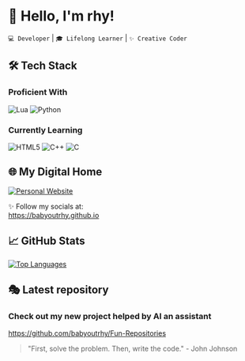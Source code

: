 # 👋 Hello, I'm rhy!

`💻 Developer` | `🎓 Lifelong Learner` | `✨ Creative Coder`

## 🛠️ Tech Stack
### Proficient With
![Lua](https://img.shields.io/badge/Lua-2C2D72?style=for-the-badge&logo=lua&logoColor=white)
![Python](https://img.shields.io/badge/Python-3776AB?style=for-the-badge&logo=python&logoColor=white)

### Currently Learning
![HTML5](https://img.shields.io/badge/HTML5-E34F26?style=for-the-badge&logo=html5&logoColor=white)
![C++](https://img.shields.io/badge/C++-00599C?style=for-the-badge&logo=c%2B%2B&logoColor=white)
![C](https://img.shields.io/badge/C-00599C?style=for-the-badge&logo=c&logoColor=white)

## 🌐 My Digital Home
[![Personal Website](https://img.shields.io/badge/Visit_My_Website-FF4088?style=for-the-badge&logo=github&logoColor=white)](https://babyoutrhy.github.io)

✨ Follow my socials at:  
https://babyoutrhy.github.io

## 📈 GitHub Stats
[![Top Languages](https://github-readme-stats.vercel.app/api/top-langs/?username=babyoutrhy&layout=compact&theme=radical)](https://github.com/babyoutrhy)

## 🎭 Latest repository
### Check out my new project helped by AI an assistant
https://github.com/babyoutrhy/Fun-Repositories

> "First, solve the problem. Then, write the code." - John Johnson
